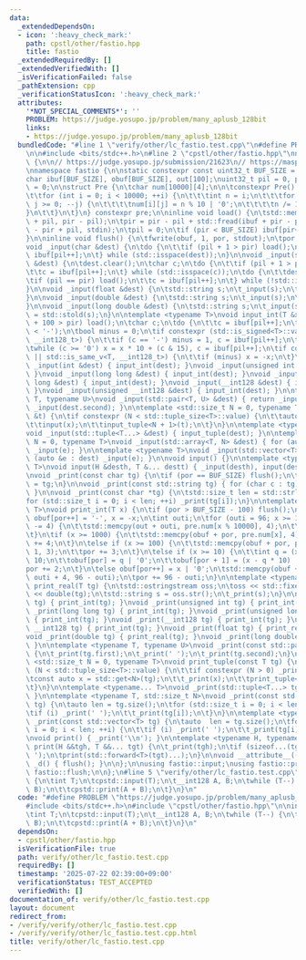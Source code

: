 ```yaml
---
data:
  _extendedDependsOn:
  - icon: ':heavy_check_mark:'
    path: cpstl/other/fastio.hpp
    title: fastio
  _extendedRequiredBy: []
  _extendedVerifiedWith: []
  _isVerificationFailed: false
  _pathExtension: cpp
  _verificationStatusIcon: ':heavy_check_mark:'
  attributes:
    '*NOT_SPECIAL_COMMENTS*': ''
    PROBLEM: https://judge.yosupo.jp/problem/many_aplusb_128bit
    links:
    - https://judge.yosupo.jp/problem/many_aplusb_128bit
  bundledCode: "#line 1 \"verify/other/lc_fastio.test.cpp\"\n#define PROBLEM \"https://judge.yosupo.jp/problem/many_aplusb_128bit\"\
    \n\n#include <bits/stdc++.h>\n#line 2 \"cpstl/other/fastio.hpp\"\nnamespace cpstd\
    \ {\n\n// https://judge.yosupo.jp/submission/21623\n// https://maspypy.com/library-checker-many-a-b\n\
    \nnamespace fastio {\n\nstatic constexpr const uint32_t BUF_SIZE = 1 << 17;\n\
    char ibuf[BUF_SIZE], obuf[BUF_SIZE], out[100];\nuint32_t pil = 0, pir = 0, por\
    \ = 0;\n\nstruct Pre {\n\tchar num[10000][4];\n\n\tconstexpr Pre() : num() {\n\
    \t\tfor (int i = 0; i < 10000; ++i) {\n\t\t\tint n = i;\n\t\t\tfor (int j = 3;\
    \ j >= 0; --j) {\n\t\t\t\tnum[i][j] = n % 10 | '0';\n\t\t\t\tn /= 10;\n\t\t\t\
    }\n\t\t}\n\t}\n} constexpr pre;\n\ninline void load() {\n\tstd::memcpy(ibuf, ibuf\
    \ + pil, pir - pil);\n\tpir = pir - pil + std::fread(ibuf + pir - pil, 1, BUF_SIZE\
    \ - pir + pil, stdin);\n\tpil = 0;\n\tif (pir < BUF_SIZE) ibuf[pir++] = '\\n';\n\
    }\n\ninline void flush() {\n\tfwrite(obuf, 1, por, stdout);\n\tpor = 0;\n}\n\n\
    void _input(char &dest) {\n\tdo {\n\t\tif (pil + 1 > pir) load();\n\t\tdest =\
    \ ibuf[pil++];\n\t} while (std::isspace(dest));\n}\n\nvoid _input(std::string\
    \ &dest) {\n\tdest.clear();\n\tchar c;\n\tdo {\n\t\tif (pil + 1 > pir) load();\n\
    \t\tc = ibuf[pil++];\n\t} while (std::isspace(c));\n\tdo {\n\t\tdest += c;\n\t\
    \tif (pil == pir) load();\n\t\tc = ibuf[pil++];\n\t} while (!std::isspace(c));\n\
    }\n\nvoid _input(float &dest) {\n\tstd::string s;\n\t_input(s);\n\tdest = std::stof(s);\n\
    }\n\nvoid _input(double &dest) {\n\tstd::string s;\n\t_input(s);\n\tdest = std::stod(s);\n\
    }\n\nvoid _input(long double &dest) {\n\tstd::string s;\n\t_input(s);\n\tdest\
    \ = std::stold(s);\n}\n\ntemplate <typename T>\nvoid input_int(T &x) {\n\tif (pil\
    \ + 100 > pir) load();\n\tchar c;\n\tdo {\n\t\tc = ibuf[pil++];\n\t} while (c\
    \ < '-');\n\tbool minus = 0;\n\tif constexpr (std::is_signed<T>::value || std::is_same_v<T,\
    \ __int128_t>) {\n\t\tif (c == '-') minus = 1, c = ibuf[pil++];\n\t}\n\tx = 0;\n\
    \twhile (c >= '0') x = x * 10 + (c & 15), c = ibuf[pil++];\n\tif constexpr (std::is_signed<T>::value\
    \ || std::is_same_v<T, __int128_t>) {\n\t\tif (minus) x = -x;\n\t}\n}\n\nvoid\
    \ _input(int &dest) { input_int(dest); }\nvoid _input(unsigned int &dest) { input_int(dest);\
    \ }\nvoid _input(long long &dest) { input_int(dest); }\nvoid _input(unsigned long\
    \ long &dest) { input_int(dest); }\nvoid _input(__int128 &dest) { input_int(dest);\
    \ }\nvoid _input(unsigned __int128 &dest) { input_int(dest); }\n\ntemplate <typename\
    \ T, typename U>\nvoid _input(std::pair<T, U> &dest) { return _input(dest.first),\
    \ _input(dest.second); }\n\ntemplate <std::size_t N = 0, typename T>\nvoid input_tuple(T\
    \ &t) {\n\tif constexpr (N < std::tuple_size<T>::value) {\n\t\tauto &x = std::get<N>(t);\n\
    \t\tinput(x);\n\t\tinput_tuple<N + 1>(t);\n\t}\n}\n\ntemplate <typename... T>\n\
    void _input(std::tuple<T...> &dest) { input_tuple(dest); }\n\ntemplate <std::size_t\
    \ N = 0, typename T>\nvoid _input(std::array<T, N> &dest) { for (auto &e : dest)\
    \ _input(e); }\n\ntemplate <typename T>\nvoid _input(std::vector<T> &dest) { for\
    \ (auto &e : dest) _input(e); }\n\nvoid input() {}\n\ntemplate <typename H, typename...\
    \ T>\nvoid input(H &desth, T &... destt) { _input(desth), input(destt...); }\n\
    \nvoid _print(const char tg) {\n\tif (por == BUF_SIZE) flush();\n\tobuf[por++]\
    \ = tg;\n}\n\nvoid _print(const std::string tg) { for (char c : tg) _print(c);\
    \ }\n\nvoid _print(const char *tg) {\n\tstd::size_t len = std::strlen(tg);\n\t\
    for (std::size_t i = 0; i < len; ++i) _print(tg[i]);\n}\n\ntemplate <typename\
    \ T>\nvoid print_int(T x) {\n\tif (por > BUF_SIZE - 100) flush();\n\tif (x < 0)\
    \ obuf[por++] = '-', x = -x;\n\tint outi;\n\tfor (outi = 96; x >= 10000; outi\
    \ -= 4) {\n\t\tstd::memcpy(out + outi, pre.num[x % 10000], 4);\n\t\tx /= 10000;\n\
    \t}\n\tif (x >= 1000) {\n\t\tstd::memcpy(obuf + por, pre.num[x], 4);\n\t\tpor\
    \ += 4;\n\t}\n\telse if (x >= 100) {\n\t\tstd::memcpy(obuf + por, pre.num[x] +\
    \ 1, 3);\n\t\tpor += 3;\n\t}\n\telse if (x >= 10) {\n\t\tint q = (x * 103) >>\
    \ 10;\n\t\tobuf[por] = q | '0';\n\t\tobuf[por + 1] = (x - q * 10) | '0';\n\t\t\
    por += 2;\n\t}\n\telse obuf[por++] = x | '0';\n\tstd::memcpy(obuf + por, out +\
    \ outi + 4, 96 - outi);\n\tpor += 96 - outi;\n}\n\ntemplate <typename T>\nvoid\
    \ print_real(T tg) {\n\tstd::ostringstream oss;\n\toss << std::fixed << std::setprecision(15)\
    \ << double(tg);\n\tstd::string s = oss.str();\n\t_print(s);\n}\n\nvoid _print(int\
    \ tg) { print_int(tg); }\nvoid _print(unsigned int tg) { print_int(tg); }\nvoid\
    \ _print(long long tg) { print_int(tg); }\nvoid _print(unsigned long long tg)\
    \ { print_int(tg); }\nvoid _print(__int128 tg) { print_int(tg); }\nvoid _print(unsigned\
    \ __int128 tg) { print_int(tg); }\nvoid _print(float tg) { print_real(tg); }\n\
    void _print(double tg) { print_real(tg); }\nvoid _print(long double tg) { print_real(tg);\
    \ }\n\ntemplate <typename T, typename U>\nvoid _print(const std::pair<T, U> tg)\
    \ {\n\t_print(tg.first);\n\t_print(' ');\n\t_print(tg.second);\n}\n\ntemplate\
    \ <std::size_t N = 0, typename T>\nvoid print_tuple(const T tg) {\n\tif constexpr\
    \ (N < std::tuple_size<T>::value) {\n\t\tif constexpr (N > 0) _print(' ');\n\t\
    \tconst auto x = std::get<N>(tg);\n\t\t_print(x);\n\t\tprint_tuple<N + 1>(tg);\n\
    \t}\n}\n\ntemplate <typename... T>\nvoid _print(std::tuple<T...> tg) { print_tuple(tg);\
    \ }\n\ntemplate <typename T, std::size_t N>\nvoid _print(const std::array<T, N>\
    \ tg) {\n\tauto len = tg.size();\n\tfor (std::size_t i = 0; i < len; ++i) {\n\t\
    \tif (i) _print(' ');\n\t\t_print(tg[i]);\n\t}\n}\n\ntemplate <typename T>\nvoid\
    \ _print(const std::vector<T> tg) {\n\tauto  len = tg.size();\n\tfor (std::size_t\
    \ i = 0; i < len; ++i) {\n\t\tif (i) _print(' ');\n\t\t_print(tg[i]);\n\t}\n}\n\
    \nvoid print() { _print('\\n'); }\n\ntemplate <typename H, typename... T>\nvoid\
    \ print(H &&tgh, T &&... tgt) {\n\t_print(tgh);\n\tif (sizeof...(tgt)) _print('\
    \ ');\n\tprint(std::forward<T>(tgt)...);\n}\n\nvoid __attribute__((destructor))\
    \ _d() { flush(); }\n\n};\n\nusing fastio::input;\nusing fastio::print;\nusing\
    \ fastio::flush;\n\n};\n#line 5 \"verify/other/lc_fastio.test.cpp\"\n\nint main()\
    \ {\n\tint T;\n\tcpstd::input(T);\n\t__int128 A, B;\n\twhile (T--) {\n\t\tcpstd::input(A,\
    \ B);\n\t\tcpstd::print(A + B);\n\t}\n}\n"
  code: "#define PROBLEM \"https://judge.yosupo.jp/problem/many_aplusb_128bit\"\n\n\
    #include <bits/stdc++.h>\n#include \"cpstl/other/fastio.hpp\"\n\nint main() {\n\
    \tint T;\n\tcpstd::input(T);\n\t__int128 A, B;\n\twhile (T--) {\n\t\tcpstd::input(A,\
    \ B);\n\t\tcpstd::print(A + B);\n\t}\n}\n"
  dependsOn:
  - cpstl/other/fastio.hpp
  isVerificationFile: true
  path: verify/other/lc_fastio.test.cpp
  requiredBy: []
  timestamp: '2025-07-22 02:39:00+09:00'
  verificationStatus: TEST_ACCEPTED
  verifiedWith: []
documentation_of: verify/other/lc_fastio.test.cpp
layout: document
redirect_from:
- /verify/verify/other/lc_fastio.test.cpp
- /verify/verify/other/lc_fastio.test.cpp.html
title: verify/other/lc_fastio.test.cpp
---
```

